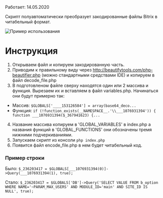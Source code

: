 Работает: 14.05.2020

Скрипт полуавтоматически преобразует закодированные файлы Bitrix в читабельный формат.

![Пример использования](https://github.com/pLavrenov/bitrix-decoder/blob/master/preview.jpg)

# Инструкция

1. Открываем файл и копируем закодированную часть.
2. Приводим к правильному виду через http://beautifytools.com/php-beautifier.php (можно стандартными средствами IDE) и копируем в файл decode_file.php
3. В подготовленом файле сверху находятся один или 2 массива и функция. Вырезаем их и вставляем в файл variables.php. Начинаться они будут примерно так: 
  * Массив: `$GLOBALS['____153126584'] = array(base64_deco...`
  * Функция: `if (!function_exists(__NAMESPACE__.'\\___1076931394')) { function ___1076931394($_367941623) {...`
4. Название массива копируем в 'GLOBAL_VARIABLES' в index.php а названия функций в 'GLOBAL_FUNCTIONS' они обозначены тремя нижними подчеркиваниями.
5. Запускаем скрипт из консоли `php index.php`
6. Появится файл encode_file.php в нем будет читабельный код.

### Пример строки

Было:
`$_236203417 = $GLOBALS[___1076931394(0)]->Query(___1076931394(1), true);`

Стало:
`$_236203417 = $GLOBALS['DB']->Query('SELECT VALUE FROM b_option WHERE NAME='~PARAM_MAX_USERS' AND MODULE_ID='main' AND SITE_ID IS NULL', true);`
